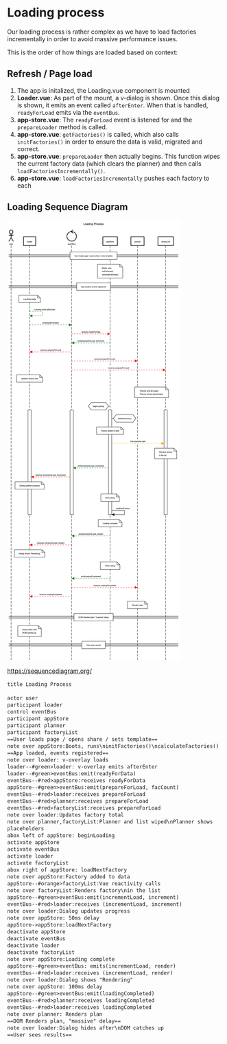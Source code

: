 # Loading process

Our loading process is rather complex as we have to load factories incrementally in order to avoid massive performance issues.

This is the order of how things are loaded based on context:

## Refresh / Page load

1. The app is initalized, the Loading.vue component is mounted
2. **Loader.vue**: As part of the mount, a v-dialog is shown. Once this dialog is shown, it emits an event called `afterEnter`. When that is handled, `readyForLoad` emits via the `eventBus`.
3. **app-store.vue**: The `readyForLoad` event is listened for and the `prepareLoader` method is called.
4. **app-store.vue**: `getFactories()` is called, which also calls `initFactories()` in order to ensure the data is valid, migrated and correct.
5. **app-store.vue**: `prepareLoader` then actually begins. This function wipes the current factory data (which clears the planner) and then calls `loadFactoriesIncrementally()`.
6. **app-store.vue**: `loadFactoriesIncrementally` pushes each factory to each 


## Loading Sequence Diagram

![Loading Sequence Diagram](./loading-sequence-diagram.png)

https://sequencediagram.org/

```text
title Loading Process

actor user
participant loader
control eventBus
participant appStore
participant planner
participant factoryList
==User loads page / opens share / sets template==
note over appStore:Boots, runs\ninitFactories()\ncalculateFactories()
==App loaded, events registered==
note over loader: v-overlay loads
loader--#green>loader: v-overlay emits afterEnter
loader--#green>eventBus:emit(readyForData)
eventBus--#red>appStore:receives readyForData
appStore--#green>eventBus:emit(prepareForLoad, facCount)
eventBus--#red>loader:receives prepareForLoad
eventBus--#red>planner:receives prepareForLoad
eventBus--#red>factoryList:receives prepareForLoad
note over loader:Updates factory total
note over planner,factoryList:Planner and list wiped\nPlanner shows placeholders
abox left of appStore: beginLoading
activate appStore
activate eventBus
activate loader
activate factoryList
abox right of appStore: loadNextFactory
note over appStore:Factory added to data
appStore--#orange>factoryList:Vue reactivity calls
note over factoryList:Renders factory\nin the list
appStore--#green>eventBus:emit(incrementLoad, increment)
eventBus--#red>loader:receives (incrementLoad, increment)
note over loader:Dialog updates progress
note over appStore: 50ms delay
appStore->appStore:loadNextFactory
deactivate appStore
deactivate eventBus
deactivate loader
deactivate factoryList
note over appStore:Loading complete
appStore--#green>eventBus: emits(incrementLoad, render)
eventBus--#red>loader:receives (incrementLoad, render)
note over loader:Dialog shows "Rendering"
note over appStore: 100ms delay
appStore--#green>eventBus:emit(loadingCompleted)
eventBus--#red>planner:receives loadingCompleted
eventBus--#red>loader:receives loadingCompleted
note over planner: Renders plan
==DOM Renders plan, "massive" delay==
note over loader:Dialog hides after\nDOM catches up
==User sees results==
```
